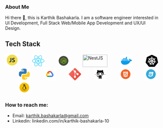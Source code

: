 ### About Me

Hi there 👋, this is Karthik Bashakarla. I am a software engineer interested in UI Development, Full Stack Web/Mobile App Development and UX/UI Design. 

## Tech Stack

<img src="logos/js-logo.svg" title="JavaScript" width="45" height="45">&emsp;&emsp;&emsp;<img src="logos/react-logo.svg" title="React" width="40" height="40">&emsp;&emsp;&emsp;<img src="logos/nodejs-logo.svg" title="Node" width="40" height="40">&emsp;&emsp;&emsp;<img src="https://nestjs.com/img/logo_text.svg" title="NestJS" width="80" height="40">&emsp;&emsp;&emsp;<img src="logos/docker-logo.svg" title="Docker" width="40" height="40">&emsp;&emsp;&emsp;<img src="logos/k8s-logo.svg" title="Kubernetes" width="40" height="40">&emsp;&emsp;&emsp;<img src="logos/python-logo.svg" title="Python" width="40" height="40">&emsp;&emsp;&emsp;<img src="logos/gcp-logo.svg" title="Google Cloud Platform" width="40" height="40">&emsp;&emsp;&emsp;<img src="logos/git-logo.svg" title="Git Version Control" width="40" height="40">&emsp;&emsp;&emsp;<img src="logos/github-logo2.svg" title="GitHub" width="40" height="40">&emsp;&emsp;&emsp;<img src="logos/html-logo.svg" title="HTML" width="40" height="40">&emsp;&emsp;&emsp;<img src="logos/css-logo.svg" title="CSS" width="40" height="40">&emsp;&emsp;&emsp;<img src="logos/linux-logo.svg" title="Linux" width="40" height="40">


### How to reach me: 

  - Email: karthik.bashakarla@gmail.com
  - Linkedin: linkedin.com/in/karthik-bashakarla-10
 
<!--
**Karthik-Bashakarla/Karthik-Bashakarla** is a ✨ _special_ ✨ repository because its `README.md` (this file) appears on your GitHub profile.

Here are some ideas to get you started:

- 🔭 I’m currently working on ...
- 🌱 I’m currently learning ...
- 👯 I’m looking to collaborate on ...
- 🤔 I’m looking for help with ...
- 💬 Ask me about ...
- 📫 How to reach me: ...
- 😄 Pronouns: ...
- ⚡ Fun fact: ...
-->

